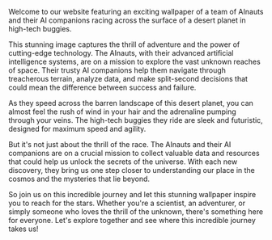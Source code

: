 <!--
Write me content for website with wallpaper "A team of AInauts and their AI companions racing across the surface of a desert planet in high-tech buggies."
-->

<!--font:Poppins-->

Welcome to our website featuring an exciting wallpaper of a team of AInauts and their AI companions racing across the surface of a desert planet in high-tech buggies. 

This stunning image captures the thrill of adventure and the power of cutting-edge technology. The AInauts, with their advanced artificial intelligence systems, are on a mission to explore the vast unknown reaches of space. Their trusty AI companions help them navigate through treacherous terrain, analyze data, and make split-second decisions that could mean the difference between success and failure.

As they speed across the barren landscape of this desert planet, you can almost feel the rush of wind in your hair and the adrenaline pumping through your veins. The high-tech buggies they ride are sleek and futuristic, designed for maximum speed and agility.

But it's not just about the thrill of the race. The AInauts and their AI companions are on a crucial mission to collect valuable data and resources that could help us unlock the secrets of the universe. With each new discovery, they bring us one step closer to understanding our place in the cosmos and the mysteries that lie beyond.

So join us on this incredible journey and let this stunning wallpaper inspire you to reach for the stars. Whether you're a scientist, an adventurer, or simply someone who loves the thrill of the unknown, there's something here for everyone. Let's explore together and see where this incredible journey takes us!
